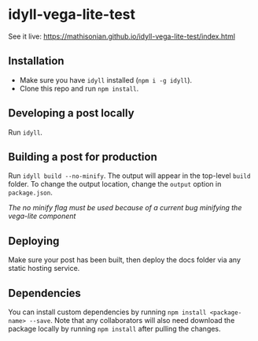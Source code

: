 # idyll-vega-lite-test

See it live: https://mathisonian.github.io/idyll-vega-lite-test/index.html

## Installation

- Make sure you have `idyll` installed (`npm i -g idyll`).
- Clone this repo and run `npm install`.

## Developing a post locally

Run `idyll`.

## Building a post for production

Run `idyll build --no-minify`. The output will appear in the top-level `build` folder. To change the output location, change the `output` option in `package.json`.

_The no minify flag must be used because of a current bug minifying the vega-lite component_


## Deploying

Make sure your post has been built, then deploy the docs folder via any static hosting service.

## Dependencies

You can install custom dependencies by running `npm install <package-name> --save`. Note that any collaborators will also need download the package locally by running `npm install` after pulling the changes.
